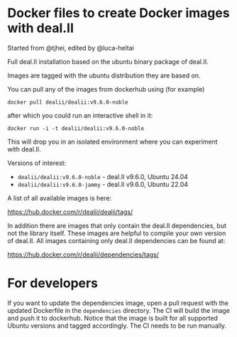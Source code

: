 # Docker files to create Docker images with deal.II

Started from @tjhei, edited by @luca-heltai

Full deal.II installation based on the ubuntu binary package of deal.II.

Images are tagged with the ubuntu distribution they are based on.

You can pull any of the images from dockerhub using (for example)

    docker pull dealii/dealii:v9.6.0-noble

after which you could run an interactive shell in it:

    docker run -i -t dealii/dealii:v9.6.0-noble

This will drop you in an isolated environment where you can experiment with deal.II.

Versions of interest:

- ``dealii/dealii:v9.6.0-noble`` - deal.II v9.6.0, Ubuntu 24.04
- ``dealii/dealii:v9.6.0-jammy`` - deal.II v9.6.0, Ubuntu 22.04

A list of all available images is here:

<https://hub.docker.com/r/dealii/dealii/tags/>

In addition there are images that only contain the deal.II dependencies, but
not the library itself. These images are helpful to compile your own version
of deal.II. All images containing only deal.II dependencies can be found at:

<https://hub.docker.com/r/dealii/dependencies/tags/>

# For developers

If you want to update the dependencies image, open a pull request with the
updated Dockerfile in the `dependencies` directory. The CI will build the image
and push it to dockerhub. Notice that the image is built for all supported
Ubuntu versions and tagged accordingly. The CI needs to be run manually.
